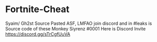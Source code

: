 # Fortnite-Cheat
Syaim/ Gh2st Source Pasted ASF, LMFAO join discord and in #leaks is Source code of these Monkey Siyrenz #0001 
Here is Discord Invite https://discord.gg/sTrCgfUuVA

